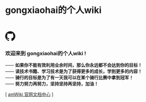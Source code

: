 # gongxiaohai的个人wiki

<br>

![欢迎使用amWiki！](amWiki/images/logo.png "欢迎使用amWiki！")  

### 欢迎来到 gongxiaohai的个人wiki !
—— **如果你不能有效利用业余时间，那么你永远都不会达到你的目标！**  
—— **读技术书籍、学习技术是为了获得更多的成长，学到更多的内容！**  
—— **骑行的目标是为了有一天我可以在某个骑行比赛中拿到冠军！**  
—— **努力努力再努力，坚持坚持再坚持，加油！**  

[ [amWiki 官网文档中心](https://amwiki.org/doc/) ]
